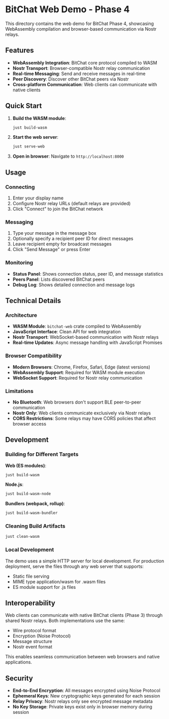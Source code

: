 # BitChat Web Demo - Phase 4

This directory contains the web demo for BitChat Phase 4, showcasing WebAssembly compilation and browser-based communication via Nostr relays.

## Features

- **WebAssembly Integration**: BitChat core protocol compiled to WASM
- **Nostr Transport**: Browser-compatible Nostr relay communication
- **Real-time Messaging**: Send and receive messages in real-time
- **Peer Discovery**: Discover other BitChat peers via Nostr
- **Cross-platform Communication**: Web clients can communicate with native clients

## Quick Start

1. **Build the WASM module**:
   ```bash
   just build-wasm
   ```

2. **Start the web server**:
   ```bash
   just serve-web
   ```

3. **Open in browser**:
   Navigate to `http://localhost:8000`

## Usage

### Connecting
1. Enter your display name
2. Configure Nostr relay URLs (default relays are provided)
3. Click "Connect" to join the BitChat network

### Messaging
1. Type your message in the message box
2. Optionally specify a recipient peer ID for direct messages
3. Leave recipient empty for broadcast messages
4. Click "Send Message" or press Enter

### Monitoring
- **Status Panel**: Shows connection status, peer ID, and message statistics
- **Peers Panel**: Lists discovered BitChat peers
- **Debug Log**: Shows detailed connection and message logs

## Technical Details

### Architecture
- **WASM Module**: `bitchat-web` crate compiled to WebAssembly
- **JavaScript Interface**: Clean API for web integration
- **Nostr Transport**: WebSocket-based communication with Nostr relays
- **Real-time Updates**: Async message handling with JavaScript Promises

### Browser Compatibility
- **Modern Browsers**: Chrome, Firefox, Safari, Edge (latest versions)
- **WebAssembly Support**: Required for WASM module execution
- **WebSocket Support**: Required for Nostr relay communication

### Limitations
- **No Bluetooth**: Web browsers don't support BLE peer-to-peer communication
- **Nostr Only**: Web clients communicate exclusively via Nostr relays
- **CORS Restrictions**: Some relays may have CORS policies that affect browser access

## Development

### Building for Different Targets

**Web (ES modules)**:
```bash
just build-wasm
```

**Node.js**:
```bash
just build-wasm-node
```

**Bundlers (webpack, rollup)**:
```bash
just build-wasm-bundler
```

### Cleaning Build Artifacts
```bash
just clean-wasm
```

### Local Development
The demo uses a simple HTTP server for local development. For production deployment, serve the files through any web server that supports:
- Static file serving
- MIME type application/wasm for .wasm files
- ES module support for .js files

## Interoperability

Web clients can communicate with native BitChat clients (Phase 3) through shared Nostr relays. Both implementations use the same:
- Wire protocol format
- Encryption (Noise Protocol)
- Message structure
- Nostr event format

This enables seamless communication between web browsers and native applications.

## Security

- **End-to-End Encryption**: All messages encrypted using Noise Protocol
- **Ephemeral Keys**: New cryptographic keys generated for each session
- **Relay Privacy**: Nostr relays only see encrypted message metadata
- **No Key Storage**: Private keys exist only in browser memory during session